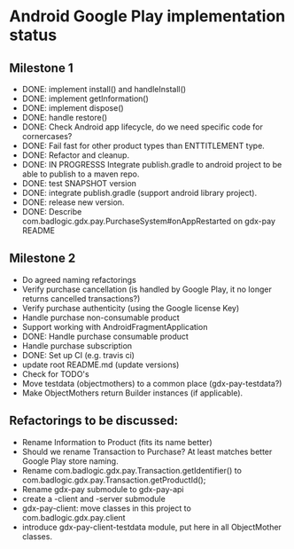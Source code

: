 # Android Google Play implementation status

## Milestone 1

* DONE: implement install() and handleInstall()
* DONE: implement getInformation()
* DONE: implement dispose()
* DONE: handle restore()
* DONE: Check Android app lifecycle, do we need specific code for cornercases?
* DONE: Fail fast for other product types than ENTTITLEMENT type.
* DONE: Refactor and cleanup.
* DONE: IN PROGRESSS Integrate publish.gradle to android project to be able to publish to a maven repo.
* DONE: test SNAPSHOT version
* DONE: integrate publish.gradle (support android library project).
* DONE: release new version.
* DONE: Describe com.badlogic.gdx.pay.PurchaseSystem#onAppRestarted on gdx-pay README

## Milestone 2
* Do agreed naming refactorings
* Verify purchase cancellation (is handled by Google Play, it no longer returns cancelled transactions?)
* Verify purchase authenticity (using the Google license Key)
* Handle purchase non-consumable product
* Support working with AndroidFragmentApplication
* DONE: Handle purchase consumable product
* Handle purchase subscription
* DONE: Set up CI (e.g. travis ci)
* update root README.md (update versions)
* Check for TODO's
* Move testdata (objectmothers) to a common place (gdx-pay-testdata?)
* Make ObjectMothers return Builder instances (if applicable).

## Refactorings to be discussed:

* Rename Information to Product (fits its name better)
* Should we rename Transaction to Purchase? At least matches better Google Play store naming.
* Rename com.badlogic.gdx.pay.Transaction.getIdentifier() to com.badlogic.gdx.pay.Transaction.getProductId();
* Rename gdx-pay submodule to gdx-pay-api
* create a -client and -server submodule
* gdx-pay-client: move classes in this project to com.badlogic.gdx.pay.client
* introduce gdx-pay-client-testdata module, put here in all ObjectMother classes.
